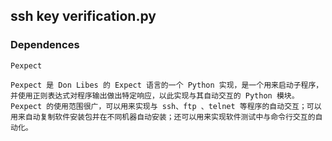 ## ssh key verification.py

### Dependences

	Pexpect

	Pexpect 是 Don Libes 的 Expect 语言的一个 Python 实现，是一个用来启动子程序，并使用正则表达式对程序输出做出特定响应，以此实现与其自动交互的 Python 模块。 Pexpect 的使用范围很广，可以用来实现与 ssh、ftp 、telnet 等程序的自动交互；可以用来自动复制软件安装包并在不同机器自动安装；还可以用来实现软件测试中与命令行交互的自动化。
